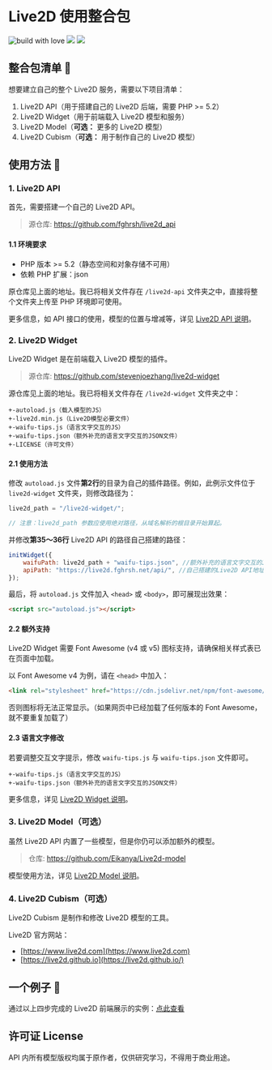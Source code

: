 # Live2D 使用整合包

![build with love](https://forthebadge.com/images/badges/built-with-love.svg)
![](https://forthebadge.com/images/badges/uses-html.svg)
![](https://forthebadge.com/images/badges/made-with-javascript.svg)

## 整合包清单 🧾

想要建立自己的整个 Live2D 服务，需要以下项目清单：

1. Live2D API（用于搭建自己的 Live2D 后端，需要 PHP >= 5.2）
2. Live2D Widget（用于前端载入 Live2D 模型和服务）
3. Live2D Model（**可选：** 更多的 Live2D 模型）
4. Live2D Cubism（**可选：** 用于制作自己的 Live2D 模型）

## 使用方法 🔨

### 1. Live2D API

首先，需要搭建一个自己的 Live2D API。

> 源仓库: https://github.com/fghrsh/live2d_api

#### 1.1 环境要求

- PHP 版本 >= 5.2（静态空间和对象存储不可用）
- 依赖 PHP 扩展：json

原仓库见上面的地址。我已将相关文件存在 `/live2d-api` 文件夹之中，直接将整个文件夹上传至 PHP 环境即可使用。

更多信息，如 API 接口的使用，模型的位置与增减等，详见 [Live2D API 说明](https://github.com/fghrsh/live2d_api/blob/master/README.md)。

### 2. Live2D Widget

Live2D Widget 是在前端载入 Live2D 模型的插件。

> 源仓库: https://github.com/stevenjoezhang/live2d-widget

源仓库见上面的地址。我已将相关文件存在 `/live2d-widget` 文件夹之中：

```
+-autoload.js（载入模型的JS）
+-live2d.min.js（Live2D模型必要文件）
+-waifu-tips.js（语言文字交互的JS）
+-waifu-tips.json（额外补充的语言文字交互的JSON文件）
+-LICENSE（许可文件）
```

#### 2.1 使用方法

修改 `autoload.js` 文件**第2行**的目录为自己的插件路径。例如，此例示文件位于 `live2d-widget` 文件夹，则修改路径为：

```javascript
live2d_path = "/live2d-widget/";

// 注意：live2d_path 参数应使用绝对路径，从域名解析的根目录开始算起。
```

并修改**第35～36行** Live2D API 的路径自己搭建的路径：

```javascript
initWidget({
	waifuPath: live2d_path + "waifu-tips.json", //额外补充的语言文字交互的JSON文件
	apiPath: "https://live2d.fghrsh.net/api/", //自己搭建的Live2D API地址
});
```

最后，将 `autoload.js` 文件加入 `<head>` 或 `<body>`，即可展现出效果：

```html
<script src="autoload.js"></script>
```

#### 2.2 额外支持

Live2D Widget 需要 Font Awesome (v4 或 v5) 图标支持，请确保相关样式表已在页面中加载。

以 Font Awesome v4 为例，请在 `<head>` 中加入：

```html
<link rel="stylesheet" href="https://cdn.jsdelivr.net/npm/font-awesome/css/font-awesome.min.css">
```

否则图标将无法正常显示。（如果网页中已经加载了任何版本的 Font Awesome，就不要重复加载了）

#### 2.3 语言文字修改

若要调整交互文字提示，修改 `waifu-tips.js` 与 `waifu-tips.json` 文件即可。

```
+-waifu-tips.js（语言文字交互的JS）
+-waifu-tips.json（额外补充的语言文字交互的JSON文件）
```

更多信息，详见 [Live2D Widget 说明](https://github.com/stevenjoezhang/live2d-widget/blob/master/README.md)。

### 3. Live2D Model（可选）

虽然 Live2D API 内置了一些模型，但是你仍可以添加额外的模型。

> 仓库: https://github.com/Eikanya/Live2d-model

模型使用方法，详见 [Live2D Model 说明](https://github.com/Eikanya/Live2d-model/blob/master/README.md)。

### 4. Live2D Cubism（可选）

Live2D Cubism 是制作和修改 Live2D 模型的工具。

Live2D 官方网站：

+ [https://www.live2d.com](https://www.live2d.com)
+ [https://live2d.github.io](https://live2d.github.io/)

## 一个例子 🌰

通过以上四步完成的 Live2D 前端展示的实例：[点此查看](https://pudding.nousbuild.com/live2d-package/demo/index.html)

## 许可证 License

API 内所有模型版权均属于原作者，仅供研究学习，不得用于商业用途。
